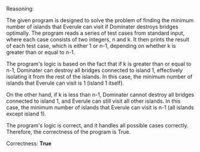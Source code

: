 Reasoning:

The given program is designed to solve the problem of finding the minimum number of islands that Everule can visit if Dominater destroys bridges optimally. The program reads a series of test cases from standard input, where each case consists of two integers, n and k. It then prints the result of each test case, which is either 1 or n-1, depending on whether k is greater than or equal to n-1.

The program's logic is based on the fact that if k is greater than or equal to n-1, Dominater can destroy all bridges connected to island 1, effectively isolating it from the rest of the islands. In this case, the minimum number of islands that Everule can visit is 1 (island 1 itself).

On the other hand, if k is less than n-1, Dominater cannot destroy all bridges connected to island 1, and Everule can still visit all other islands. In this case, the minimum number of islands that Everule can visit is n-1 (all islands except island 1).

The program's logic is correct, and it handles all possible cases correctly. Therefore, the correctness of the program is True.

Correctness: **True**